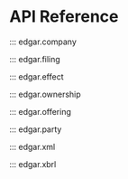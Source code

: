 # API Reference

::: edgar.company

::: edgar.filing

::: edgar.effect

::: edgar.ownership

::: edgar.offering

::: edgar.party

::: edgar.xml

::: edgar.xbrl

